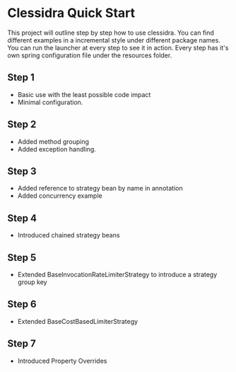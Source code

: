 Clessidra Quick Start
====

This project will outline step by step how to use clessidra. You can find different examples in a incremental style under different package names.
You can run the launcher at every step to see it in action. Every step has it's own spring configuration file under the resources folder.

Step 1
----
* Basic use with the least possible code impact 
* Minimal configuration.

Step 2
----
* Added method grouping 
* Added exception handling.

Step 3
----
* Added reference to strategy bean by name in annotation
* Added concurrency example

Step 4
----
* Introduced chained strategy beans

Step 5
----
* Extended BaseInvocationRateLimiterStrategy to introduce a strategy group key

Step 6
----
* Extended BaseCostBasedLimiterStrategy

Step 7
----
* Introduced Property Overrides